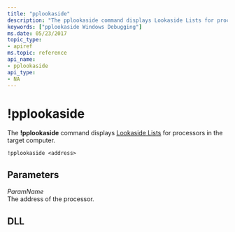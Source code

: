```yaml
---
title: "pplookaside"
description: "The pplookaside command displays Lookaside Lists for processors in the target computer."
keywords: ["pplookaside Windows Debugging"]
ms.date: 05/23/2017
topic_type:
- apiref
ms.topic: reference
api_name:
- pplookaside
api_type:
- NA
---
```


# !pplookaside


The **!pplookaside** command displays [Lookaside Lists](../kernel/using-lookaside-lists.md) for processors in the target computer.

```dbgcmd
!pplookaside <address>
```

## Parameters


<span id="ParamName"></span><span id="paramname"></span><span id="PARAMNAME"></span>*ParamName*  
The address of the processor.

## DLL

 


